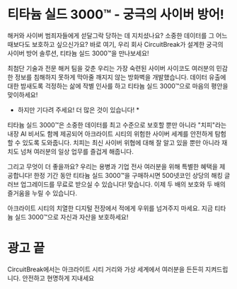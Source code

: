 # 티타늄 실드 3000™ - 궁극의 사이버 방어!

해커와 사이버 범죄자들에게 섣달그락 당하는 데 지치셨나요? 소중한 데이터를 그 어느 때보다도 보호하고 싶으신가요? 바로 여기, 우리 회사 CircuitBreak가 설계한 궁극의 사이버 방어 솔루션, 티타늄 실드 3000™을 만나보세요!

최첨단 기술과 전문 해커 팀을 갖춘 우리는 가장 숙련된 사이버 사이코도 여러분의 민감한 정보를 침해하지 못하게 막아줄 깨지지 않는 방화벽을 개발했습니다. 데이터 유출에 대한 밤새도록 걱정하는 삶에 작별 인사를 하고 티타늄 실드 3000™으로 마음의 평안을 맞이하세요!

- 하지만 기다려 주세요! 더 많은 것이 있습니다! \*

티타늄 실드 3000™은 소중한 데이터를 최고 수준으로 보호할 뿐만 아니라 "치피"라는 내장 AI 비서도 함께 제공되어 아크라이트 시티의 위험한 사이버 세계를 안전하게 탐험할 수 있도록 도와줍니다. 치피는 최신 사이버 위협에 대해 잘 알고 있을 뿐만 아니라 재치도 넘쳐 여러분의 일상 업무를 즐겁게 해줍니다.

그리고 무엇이 더 좋을까요? 우리는 용병과 기업 전사 여러분을 위해 특별한 혜택을 제공합니다! 한정 기간 동안 티타늄 실드 3000™을 구매하시면 500넷코인 상당의 해킹 글러브 업그레이드를 무료로 받으실 수 있습니다! 맞습니다. 이제 두 배의 보호와 두 배의 즐거움을 누릴 수 있습니다.

아크라이트 시티의 치열한 디지털 전장에서 적에게 우위를 넘겨주지 마세요. 지금 티타늄 실드 3000™으로 자신과 자산을 보호하세요!

# 광고 끝

CircuitBreak에서는 아크라이트 시티 거리와 가상 세계에서 여러분을 든든히 지켜드립니다. 안전하고 현명하게 지내세요
